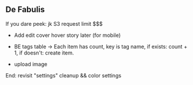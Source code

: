 ## De Fabulis

If you dare peek: jk S3 request limit $$$

- Add edit cover hover story later (for mobile)

- BE tags table -> Each item has count, key is tag name, if exists: count + 1, if doesn't: create item.
- upload image

End: revisit "settings" cleanup && color settings
